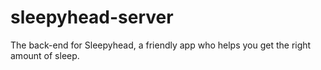 # sleepyhead-server
The back-end for Sleepyhead, a friendly app who helps you get the right amount of sleep.
